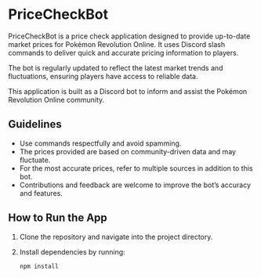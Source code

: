 # PriceCheckBot

PriceCheckBot is a price check application designed to provide up-to-date market prices for Pokémon Revolution Online. It uses Discord slash commands to deliver quick and accurate pricing information to players.

The bot is regularly updated to reflect the latest market trends and fluctuations, ensuring players have access to reliable data.

This application is built as a Discord bot to inform and assist the Pokémon Revolution Online community.

## Guidelines

- Use commands respectfully and avoid spamming.
- The prices provided are based on community-driven data and may fluctuate.
- For the most accurate prices, refer to multiple sources in addition to this bot.
- Contributions and feedback are welcome to improve the bot’s accuracy and features.

## How to Run the App

1. Clone the repository and navigate into the project directory.

2. Install dependencies by running:

   ```bash
   npm install
